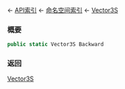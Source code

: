 ← [API索引](Api-Index) ← [命名空间索引](Namespace-Index) ← [Vector3S](VRageMath.Vector3S)

### 概要

```csharp
public static Vector3S Backward
```

### 返回

[Vector3S](VRageMath.Vector3S)

